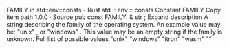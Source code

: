 FAMILY in std::env::consts - Rust
std
::
env
::
consts
Constant
FAMILY
Copy item path
1.0.0
·
Source
pub const FAMILY: &
str
;
Expand description
A string describing the family of the operating system.
An example value may be:
"unix"
, or
"windows"
.
This value may be an empty string if the family is unknown.
Full list of possible values
"unix"
"windows"
"itron"
"wasm"
""